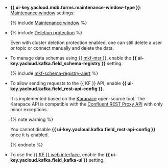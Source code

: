 * **{{ ui-key.yacloud.mdb.forms.maintenance-window-type }}**: [Maintenance window](../../../managed-kafka/concepts/maintenance.md) settings:

    {% include [Maintenance window](../console/maintenance-window-description.md) %}


* {% include [Deletion protection](../console/deletion-protection.md) %}

    Even with cluster deletion protection enabled, one can still delete a user or topic or connect manually and delete the data.

* To manage data schemas using [{{ mkf-msr }}](../../../managed-kafka/concepts/managed-schema-registry.md), enable the **{{ ui-key.yacloud.kafka.field_schema-registry }}** setting.

    {% include [mkf-schema-registry-alert](schema-registry-alert.md) %}

* To allow sending requests to the {{ KF }} API, enable **{{ ui-key.yacloud.kafka.field_rest-api-config }}**.

    It is implemented based on the [Karapace](https://github.com/Aiven-Open/karapace) open-source tool. The Karapace API is compatible with the [Confluent REST Proxy API](https://docs.confluent.io/platform/current/kafka-rest/api.html) with only minor exceptions.

    {% note warning %}

    You cannot disable **{{ ui-key.yacloud.kafka.field_rest-api-config }}** once it is enabled.

    {% endnote %}

* To use the [{{ KF }} web interface](../../../managed-kafka/concepts/kafka-ui.md), enable the **{{ ui-key.yacloud.kafka.field_kafka-ui }}** setting.

